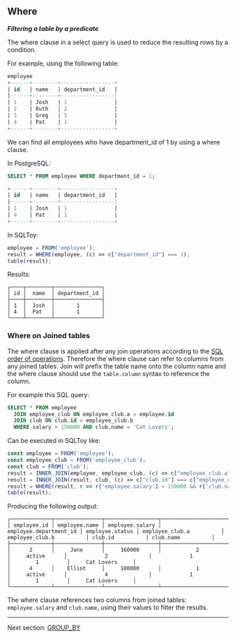 ## Where

***Filtering a table by a predicate***

The where clause in a select query is used to reduce the resulting rows by a condition.

For example, using the following table:

```sql
employee
+------+--------+-----------------+
| id   | name   | department_id   |
|------+--------+-----------------|
| 1    | Josh   | 1               |
| 2    | Ruth   | 2               |
| 3    | Greg   | 5               |
| 4    | Pat    | 1               |
+------+--------+-----------------+
```

We can find all employees who have department_id of 1 by using a where clause.

In PostgreSQL:

```sql
SELECT * FROM employee WHERE department_id = 1;

+------+--------+-----------------+
| id   | name   | department_id   |
|------+--------+-----------------|
| 1    | Josh   | 1               |
| 4    | Pat    | 1               |
+------+--------+-----------------+
```

In SQLToy:

```javascript
employee = FROM('employee');
result = WHERE(employee, (c) => c["department_id"] === 1);
table(result);
```
Results:
```
┌────┬────────┬───────────────┐
│ id │  name  │ department_id │
├────┼────────┼───────────────┤
│ 1  │  Josh  │       1       │
│ 4  │  Pat   │       1       │
└────┴────────┴───────────────┘
```

### Where on Joined tables

The where clause is applied after any join operations according to the [SQL order of operations](https://github.com/weinberg/SQLToy/wiki/Two-Key-Concepts). Therefore the where clause can refer to columns from any joined tables. Join will prefix the table name onto the column name and the where clause should use the `table.column` syntax to reference the column.

For example this SQL query:

```sql
SELECT * FROM employee
  JOIN employee_club ON employee_club.a = employee.id
  JOIN club ON club.id = employee_club.b
  WHERE salary > 150000 AND club.name = 'Cat Lovers';
```

Can be executed in SQLToy like:

```javascript
const employee = FROM('employee');
const employee_club = FROM('employee_club');
const club = FROM('club');
result = INNER_JOIN(employee, employee_club, (c) => c["employee_club.a"] === c["employee.id"]);
result = INNER_JOIN(result, club, (c) => c["club.id"] === c["employee_club.b"]);
result = WHERE(result, r => r['employee.salary'] > 150000 && r['club.name'] === 'Cat Lovers');
table(result);
```

Producing the following output:

```
┌─────────────┬───────────────┬─────────────────┬────────────────────────┬─────────────────┬──────────────────────────┬──────────────────────────┬──────────────────┬────────────────────┐
│ employee.id │ employee.name │ employee.salary │ employee.department_id │ employee.status │ employee_club.a          │ employee_club.b          │ club.id          │ club.name          │
├─────────────┼───────────────┼─────────────────┼────────────────────────┼─────────────────┼──────────────────────────┼──────────────────────────┼──────────────────┼────────────────────┤
│      2      │     Jane      │     160000      │           2            │     active      │            2             │            1             │        1         │     Cat Lovers     │
│      4      │    Elliot     │     180000      │           1            │     active      │            4             │            1             │        1         │     Cat Lovers     │
└─────────────┴───────────────┴─────────────────┴────────────────────────┴─────────────────┴──────────────────────────┴──────────────────────────┴──────────────────┴────────────────────┘
```

The where clause references two columns from joined tables: `employee.salary` and `club.name`, using their values to filter the results.

***

Next section: [GROUP_BY](https://github.com/weinberg/SQLToy/wiki/GROUP_BY)
